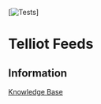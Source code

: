[![Tests](https://github.com/fetchoracle/telliot-feeds/actions/workflows/test.yml/badge.svg)]

# Telliot Feeds

## Information

[Knowledge Base](https://docs.fetchoracle.com)